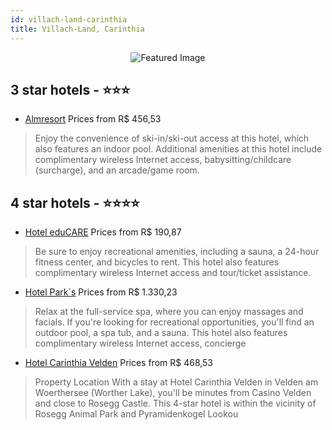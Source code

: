 ```yaml
---
id: villach-land-carinthia
title: Villach-Land, Carinthia
---
```


<center><img src="https://i.travelapi.com/hotels/6000000/5430000/5426800/5426722/282cd592_z.jpg" alt="Featured Image" /></center>


##  3 star hotels - ⭐️⭐️⭐️

-    [Almresort](https://us.hurb.com/hotels/villach-land/almresort-JNP-JP311303?cmp=18055) Prices from R$ 456,53
   > Enjoy the convenience of ski-in/ski-out access at this hotel, which also features an indoor pool. Additional amenities at this hotel include complimentary wireless Internet access, babysitting/childcare (surcharge), and an arcade/game room.

##  4 star hotels - ⭐️⭐️⭐️⭐️

-    [Hotel eduCARE](https://us.hurb.com/hotels/villach-land/hotel-educare-JNP-JP347943?cmp=18055) Prices from R$ 190,87
   > Be sure to enjoy recreational amenities, including a sauna, a 24-hour fitness center, and bicycles to rent. This hotel also features complimentary wireless Internet access and tour/ticket assistance.
-    [Hotel Park´s](https://us.hurb.com/hotels/villach-land/hotel-parks-JNP-JP060976?cmp=18055) Prices from R$ 1.330,23
   > Relax at the full-service spa, where you can enjoy massages and facials. If you're looking for recreational opportunities, you'll find an outdoor pool, a spa tub, and a sauna. This hotel also features complimentary wireless Internet access, concierge
-    [Hotel Carinthia Velden](https://us.hurb.com/hotels/villach-land/hotel-carinthia-velden-JNP-JP630134?cmp=18055) Prices from R$ 468,53
   > Property Location With a stay at Hotel Carinthia Velden in Velden am Woerthersee (Worther Lake), you'll be minutes from Casino Velden and close to Rosegg Castle. This 4-star hotel is within the vicinity of Rosegg Animal Park and Pyramidenkogel Lookou
